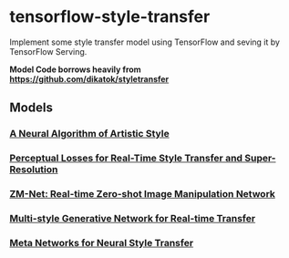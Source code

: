 # tensorflow-style-transfer
Implement some style transfer model using TensorFlow and seving it by TensorFlow Serving.

**Model Code borrows heavily from https://github.com/dikatok/styletransfer**

## Models
### [A Neural Algorithm of Artistic Style](https://arxiv.org/abs/1508.06576)
### [Perceptual Losses for Real-Time Style Transfer and Super-Resolution](https://arxiv.org/abs/1603.08155)
### [ZM-Net: Real-time Zero-shot Image Manipulation Network](https://arxiv.org/abs/1703.07255)
### [Multi-style Generative Network for Real-time Transfer](https://arxiv.org/abs/1703.06953)
### [Meta Networks for Neural Style Transfer](https://arxiv.org/abs/1709.04111)


